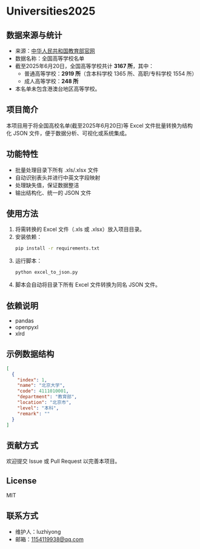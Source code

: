 # Universities2025

## 数据来源与统计

- 来源：[中华人民共和国教育部官网](http://www.moe.gov.cn/jyb_xxgk/s5743/s5744/A03/202506/t20250627_1195683.html)
- 数据名称：全国高等学校名单
- 截至2025年6月20日，全国高等学校共计 **3167 所**，其中：
  - 普通高等学校：**2919 所**（含本科学校 1365 所、高职/专科学校 1554 所）
  - 成人高等学校：**248 所**
- 本名单未包含港澳台地区高等学校。

## 项目简介

本项目用于将全国高校名单(截至2025年6月20日)等 Excel 文件批量转换为结构化 JSON 文件，便于数据分析、可视化或系统集成。

## 功能特性
- 批量处理目录下所有 .xls/.xlsx 文件
- 自动识别表头并进行中英文字段映射
- 处理缺失值，保证数据整洁
- 输出结构化、统一的 JSON 文件

## 使用方法

1. 将需转换的 Excel 文件（.xls 或 .xlsx）放入项目目录。
2. 安装依赖：
   ```bash
   pip install -r requirements.txt
   ```
3. 运行脚本：
   ```bash
   python excel_to_json.py
   ```
4. 脚本会自动将目录下所有 Excel 文件转换为同名 JSON 文件。

## 依赖说明
- pandas
- openpyxl
- xlrd

## 示例数据结构

```json
[
  {
    "index": 1,
    "name": "北京大学",
    "code": 4111010001,
    "department": "教育部",
    "location": "北京市",
    "level": "本科",
    "remark": ""
  }
]
```

## 贡献方式
欢迎提交 Issue 或 Pull Request 以完善本项目。

## License
MIT

## 联系方式

- 维护人：luzhiyong
- 邮箱：1154119938@qq.com
